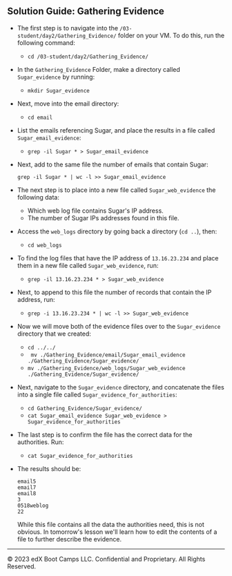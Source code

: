 ## Solution Guide: Gathering Evidence

- The first step is to navigate into the `/03-student/day2/Gathering_Evidence/` folder on your VM. To do this, run the following command:

   - `cd /03-student/day2/Gathering_Evidence/`
       
- In the `Gathering_Evidence` Folder, make a directory called `Sugar_evidence` by running:   

  - `mkdir Sugar_evidence`
         
- Next, move into the email directory:

  - `cd email`
      
- List the emails referencing Sugar, and place the results in a file called `Sugar_email_evidence`: 
        
  - `grep -il Sugar * > Sugar_email_evidence`
         
  
- Next, add to the same file the number of emails that contain Sugar:
    

      grep -il Sugar * | wc -l >> Sugar_email_evidence



- The next step is to place into a  new file called `Sugar_web_evidence` the following data:
    - Which web log file contains Sugar's IP address.
    - The number of Sugar IPs addresses found in this file. 
    
 - Access the `web_logs` directory by going back a directory (`cd ..`), then:

   - `cd web_logs`

- To find the log files that have the IP address of `13.16.23.234` and place them in a new file called `Sugar_web_evidence`, run:

   - `grep -il 13.16.23.234 * > Sugar_web_evidence`
 
- Next, to append to this file the number of records that contain the IP address, run:
   
  - `grep -i 13.16.23.234 * | wc -l >> Sugar_web_evidence`
    
- Now we will move both of the evidence files over to the `Sugar_evidence` directory that we created:

   - `cd ../../`
   - ` mv ./Gathering_Evidence/email/Sugar_email_evidence ./Gathering_Evidence/Sugar_evidence/`
   - `mv ./Gathering_Evidence/web_logs/Sugar_web_evidence ./Gathering_Evidence/Sugar_evidence/`  
         
- Next, navigate to the `Sugar_evidence` directory, and concatenate the files into a single file called `Sugar_evidence_for_authorities`:

  - `cd Gathering_Evidence/Sugar_evidence/`  
  - `cat Sugar_email_evidence Sugar_web_evidence > Sugar_evidence_for_authorities`
  
- The last step is to confirm the file has the correct data for the authorities. Run: 

  - `cat Sugar_evidence_for_authorities`

 - The results should be:
      ```
      email5 
      email7  
      email8  
      3
      0518weblog 
      22
      ```
     While this file contains all the data the authorities need, this is not obvious. In tomorrow's lesson we'll learn how to edit the contents of a file to further describe the evidence. 
     
--- 
© 2023 edX Boot Camps LLC. Confidential and Proprietary. All Rights Reserved.
